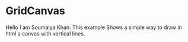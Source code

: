 # GridCanvas

Hello I am Soumalya Khan. This example Shows a simple way to draw in html a canvas with vertical lines.
